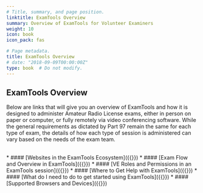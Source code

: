 ```yaml
---
# Title, summary, and page position.
linktitle: ExamTools Overview
summary: Overview of ExamTools for Volunteer Examiners
weight: 10
icon: book
icon_pack: fas

# Page metadata.
title: ExamTools Overview
# date: "2018-09-09T00:00:00Z"
type: book  # Do not modify.
---
```


## ExamTools Overview

Below are links that will give you an overview of ExamTools and how it is designed to administer Amateur Radio License exams, either in person on paper or computer, or fully remotely via video conferencing software.  While the general requirements as dictated by Part 97 remain the same for each type of exam, the details of how each type of session is administered can vary based on the needs of the exam team.

<br />
* #### [Websites in the ExamTools Ecosystem]({{<relref "websiteDecoder.md">}})
* #### [Exam Flow and Overview in ExamTools]({{<relref "overviewFlowchart.md">}})
* #### [VE Roles and Permissions in an ExamTools session]({{<relref "sessionRolesPermissions.md">}})
* #### [Where to Get Help with ExamTools]({{<relref "getHelp.md">}})
* #### [What do I need to do to get started using ExamTools]({{<relref "gettingStarted.md">}})
* #### [Supported Browsers and Devices]({{<relref "supportedBrowsers.md">}})
